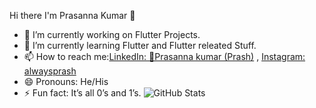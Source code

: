 Hi there I'm Prasanna Kumar 👋
- 🔭 I’m currently working on Flutter Projects.
- 🌱 I’m currently learning Flutter and Flutter releated Stuff.
- 📫 How to reach me:[LinkedIn: 🎯Prasanna kumar (Prash)](https://www.linkedin.com/in/prasanna-kumar-%F0%9F%8E%AF-26615b7b?lipi=urn:li:page:d_flagship3_profile_view_base_contact_details;RNdIMIB1TRGAbEIIYUV8zA==) , [Instagram: alwaysprash](https://www.instagram.com/alwaysprash/)
- 😄 Pronouns: He/His
- ⚡ Fun fact: It’s all 0’s and 1’s.
![GitHub Stats](https://github-readme-stats.vercel.app/api?username=ItsPrasannaKumar&&show_icons=true&title_color=ffffff&icon_color=bb2acf&text_color=daf7dc&bg_color=151515)
